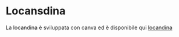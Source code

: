 # Locansdina

La locandina è sviluppata con canva ed è disponibile qui [locandina](https://www.canva.com/design/DAErfqfML-I/4pP8sA1QAKpsWA3IfNFPyA/edit)